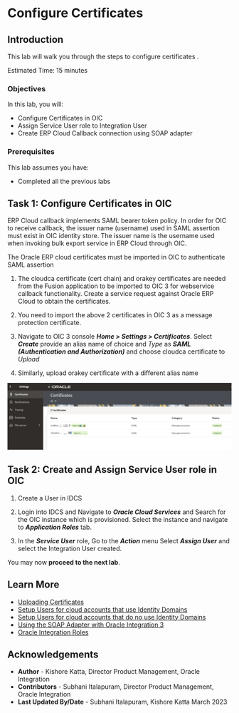 # Configure Certificates

## Introduction


This lab will walk you through the steps to configure certificates .

Estimated Time: 15 minutes

### Objectives
In this lab, you will:
- Configure Certificates in OIC
- Assign Service User role to Integration User
- Create ERP Cloud Callback connection using SOAP adapter

### Prerequisites
This lab assumes you have:
- Completed all the previous labs

## Task 1: Configure Certificates in OIC

ERP Cloud callback implements SAML bearer token policy. In order for OIC to receive callback, the issuer name (username) used in SAML assertion must exist in OIC identity store. The issuer name is the username used when invoking bulk export service in ERP Cloud through OIC.

The Oracle ERP cloud certificates must be imported in OIC to authenticate SAML assertion

1.  The cloudca certificate (cert chain) and orakey certificates are needed from the Fusion application to be imported to OIC 3 for webservice callback functionality. Create a service request against Oracle ERP Cloud to obtain the certificates.

2.  You need to import the above 2 certificates in OIC 3 as a message protection certificate.

3.  Navigate to OIC 3 console ***Home &gt; Settings &gt; Certificates***. Select
***Create*** provide an alias name of choice and *Type* as ***SAML (Authentication and Authorization)*** and choose cloudca certificate to *Upload*

4.  Similarly, upload orakey certificate with a different alias name

![Message Protection Certificates](images/fusion-certificates.png)

## Task 2: Create and Assign Service User role in OIC

1.  Create a User in IDCS

2.  Login into IDCS and Navigate to ***Oracle Cloud Services*** and Search for the OIC instance which is provisioned. Select the instance and navigate to ***Application Roles*** tab.

3.  In the ***Service User*** role, Go to the ***Action*** menu Select ***Assign User*** and select the Integration User created.

You may now **proceed to the next lab**.

## Learn More

* [Uploading Certificates](https://docs.oracle.com/en/cloud/paas/application-integration/oracle-integration-oci/upload-ssl-certificate.html)
* [Setup Users for cloud accounts that use Identity Domains](https://docs.oracle.com/en/cloud/paas/application-integration/oracle-integration-oci/henosis-setting-users-groups-and-policies-cloud-accounts-that-use-identity-domains.html)
* [Setup Users for cloud accounts that do no use Identity Domains](https://docs.oracle.com/en/cloud/paas/application-integration/oracle-integration-oci/setting-users-groups-and-policies-cloud-accounts-that-do-not-use-identity-domains.html)
* [Using the SOAP Adapter with Oracle Integration 3](https://docs.oracle.com/en/cloud/paas/application-integration/soap-adapter/index.html)
* [Oracle Integration Roles](https://docs.oracle.com/en/cloud/paas/application-integration/oracle-integration-oci/oracle-integration-roles.html)

## Acknowledgements
* **Author** - Kishore Katta, Director Product Management, Oracle Integration
* **Contributors** - Subhani Italapuram, Director Product Management, Oracle Integration
* **Last Updated By/Date** - Subhani Italapuram, Kishore Katta March 2023
